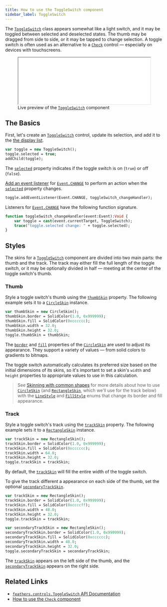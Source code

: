 ```yaml
---
title: How to use the ToggleSwitch component
sidebar_label: ToggleSwitch
---
```


The [`ToggleSwitch`](https://api.feathersui.com/current/feathers/controls/ToggleSwitch.html) class appears somewhat like a light switch, and it may be toggled between selected and deselected states. The thumb may be dragged from side to side, or it may be tapped to change selection. A toggle switch is often used as an alternative to a [`Check`](./check.md) control — especially on devices with touchscreens.

<figure>
<iframe src="/learn/haxe-openfl/samples/toggle-switch.html" width="100%" height="150"></iframe>
<figcaption>Live preview of the <a href="https://api.feathersui.com/current/feathers/controls/ToggleSwitch.html"><code>ToggleSwitch</code></a> component</figcaption>
</figure>

## The Basics

First, let's create an [`ToggleSwitch`](https://api.feathersui.com/current/feathers/controls/ToggleSwitch.html) control, update its selection, and add it to the [the display list](https://books.openfl.org/openfl-developers-guide/display-programming/basics-of-display-programming.html).

```haxe
var toggle = new ToggleSwitch();
toggle.selected = true;
addChild(toggle);
```

The [`selected`](https://api.feathersui.com/current/feathers/controls/ToggleSwitch.html#selected) property indicates if the toggle switch is on (`true`) or off (`false`).

[Add an event listener](https://books.openfl.org/openfl-developers-guide/handling-events/basics-of-handling-events.html) for [`Event.CHANGE`](https://api.openfl.org/openfl/events/Event.html#CHANGE) to perform an action when the [`selected`](https://api.feathersui.com/current/feathers/controls/ToggleSwitch.html#selected) property changes.

```haxe
toggle.addEventListener(Event.CHANGE, toggleSwitch_changeHandler);
```

Listeners for [`Event.CHANGE`](https://api.openfl.org/openfl/events/Event.html#CHANGE) have the following function signature.

```haxe
function toggleSwitch_changeHandler(event:Event):Void {
    var toggle = cast(event.currentTarget, ToggleSwitch);
    trace("toggle.selected change: " + toggle.selected);
}
```

## Styles

The skins for a [`ToggleSwitch`](https://api.feathersui.com/current/feathers/controls/ToggleSwitch.html) component are divided into two main parts: the thumb and the track. The track may either fill the full length of the toggle switch, or it may be optionally divided in half — meeting at the center of the toggle switch's thumb.

### Thumb

Style a toggle switch's thumb using the [`thumbSkin`](https://api.feathersui.com/current/feathers/controls/ToggleSwitch.html#thumbSkin) property. The following example sets it to a [`CircleSkin`](https://api.feathersui.com/current/feathers/skins/CircleSkin.html) instance.

```haxe
var thumbSkin = new CircleSkin();
thumbSkin.border = SolidColor(1.0, 0x999999);
thumbSkin.fill = SolidColor(0xcccccc);
thumbSkin.width = 32.0;
thumbSkin.height = 32.0;
toggle.thumbSkin = thumbSkin;
```

The [`border`](https://api.feathersui.com/current/feathers/skins/BaseGraphicsPathSkin.html#border) and [`fill`](https://api.feathersui.com/current/feathers/skins/BaseGraphicsPathSkin.html#fill) properties of the [`CircleSkin`](https://api.feathersui.com/current/feathers/skins/CircleSkin.html) are used to adjust its appearance. They support a variety of values — from solid colors to gradients to bitmaps.

The toggle switch automatically calculates its preferred size based on the initial dimensions of its skins, so it's important to set a skin's `width` and `height` properties to appropriate values to use in this calculation.

> See [Skinning with common shapes](./shape-skins.md) for more details about how to use [`CircleSkin`](https://api.feathersui.com/current/feathers/skins/CircleSkin.html) (and [`RectangleSkin`](https://api.feathersui.com/current/feathers/skins/RectangleSkin.html), which we'll use for the track below) with the [`LineStyle`](https://api.feathersui.com/current/feathers/graphics/LineStyle.html) and [`FillStyle`](https://api.feathersui.com/current/feathers/graphics/FillStyle.html) enums that change its border and fill appearance.

### Track

Style a toggle switch's track using the [`trackSkin`](https://api.feathersui.com/current/feathers/controls/ToggleSwitch.html#trackSkin) property. The following example sets it to a [`RectangleSkin`](https://api.feathersui.com/current/feathers/skins/RectangleSkin.html) instance.

```haxe
var trackSkin = new RectangleSkin();
trackSkin.border = SolidColor(1.0, 0x999999);
trackSkin.fill = SolidColor(0xcccccc);
trackSkin.width = 64.0;
trackSkin.height = 32.0;
toggle.trackSkin = trackSkin;
```

By default, the [`trackSkin`](https://api.feathersui.com/current/feathers/controls/ToggleSwitch.html#trackSkin) will fill the entire width of the toggle switch.

To give the track different a appearance on each side of the thumb, set the optional [`secondaryTrackSkin`](https://api.feathersui.com/current/feathers/controls/ToggleSwitch.html#secondaryTrackSkin).

```haxe
var trackSkin = new RectangleSkin();
trackSkin.border = SolidColor(1.0, 0x999999);
trackSkin.fill = SolidColor(0xccccff);
trackSkin.width = 48.0;
trackSkin.height = 32.0;
toggle.trackSkin = trackSkin;

var secondaryTrackSkin = new RectangleSkin();
secondaryTrackSkin.border = SolidColor(1.0, 0x999999);
secondaryTrackSkin.fill = SolidColor(0xcccccc);
secondaryTrackSkin.width = 48.0;
secondaryTrackSkin.height = 32.0;
toggle.secondaryTrackSkin = secondaryTrackSkin;
```

The [`trackSkin`](https://api.feathersui.com/current/feathers/controls/ToggleSwitch.html#trackSkin) appears on the left side of the thumb, and the [`secondaryTrackSkin`](https://api.feathersui.com/current/feathers/controls/ToggleSwitch.html#secondaryTrackSkin) appears on the right side.

## Related Links

- [`feathers.controls.ToggleSwitch` API Documentation](https://api.feathersui.com/current/feathers/controls/ToggleSwitch.html)
- [How to use the `Check` component](./check.md)

